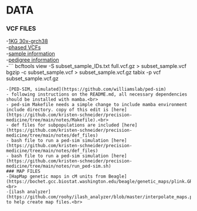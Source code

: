 # DATA
### VCF FILES
-[1KG 30x-grch38](https://www.internationalgenome.org/data-portal/data-collection/30x-grch38)<br>
-[phased VCFs](http://ftp.1000genomes.ebi.ac.uk/vol1/ftp/data_collections/1000G_2504_high_coverage/working/20220422_3202_phased_SNV_INDEL_SV/)<br>
-[sample information](https://www.internationalgenome.org/api/beta/sample/_search/igsr-1000%20genomes%2030x%20on%20grch38.tsv.tsv)<br>
-[pedigree information](http://ftp.1000genomes.ebi.ac.uk/vol1/ftp/data_collections/1000G_2504_high_coverage/working/1kGP.3202_samples.pedigree_info.txt)<br>
-```
bcftools view -S subset_sample_IDs.txt full.vcf.gz > subset_sample.vcf
bgzip -c subset_sample.vcf > subset_sample.vcf.gz
tabix -p vcf subset_sample.vcf.gz
```
-[PED-SIM, simulated](https://github.com/williamslab/ped-sim)
- following instructions on the README.md, all necessary dependencies should be installed with mamba.<br>
- ped-sim Makefile needs a simple change to include mamba environment include directory. copy of this edit is [here](https://github.com/kristen-schneider/precision-medicine/tree/main/notes/Makefile).<br>
- def files for subpopulations are included [here](https://github.com/kristen-schneider/precision-medicine/tree/main/notes/def_files)
- bash file to run a ped-sim simulation [here](https://github.com/kristen-schneider/precision-medicine/tree/main/notes/def_files)
- bash file to run a ped-sim simulation [here](https://github.com/kristen-schneider/precision-medicine/tree/main/notes/run_ped-sim.sh)
### MAP FILES
-[HapMap genetic maps in cM units from Beagle](https://bochet.gcc.biostat.washington.edu/beagle/genetic_maps/plink.GRCh38.map.zip)<br>
-[ilash analyzer](https://github.com/roohy/ilash_analyzer/blob/master/interpolate_maps.py) to help create map files.<br>
